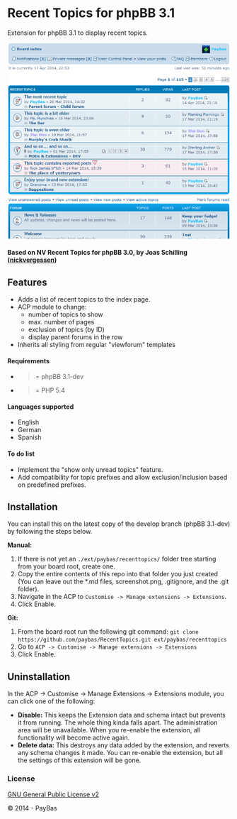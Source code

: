 Recent Topics for phpBB 3.1
============

Extension for phpBB 3.1 to display recent topics.

![Screenshot](screenshot.png)

#### Based on NV Recent Topics for phpBB 3.0, by Joas Schilling ([nickvergessen](https://github.com/nickvergessen))


## Features
- Adds a list of recent topics to the index page.
- ACP module to change:
  - number of topics to show
  - max. number of pages
  - exclusion of topics (by ID)
  - display parent forums in the row
- Inherits all styling from regular "viewforum" templates

#### Requirements
- >= phpBB 3.1-dev
- >= PHP 5.4

#### Languages supported
- English
- German
- Spanish

#### To do list
- Implement the "show only unread topics" feature.
- Add compatibility for topic prefixes and allow exclusion/inclusion based on predefined prefixes.

## Installation
You can install this on the latest copy of the develop branch (phpBB 3.1-dev) by following the steps below.

**Manual:**

1. If there is not yet an `./ext/paybas/recenttopics/` folder tree starting from your board root, create one.
2. Copy the entire contents of this repo into that folder you just created (You can leave out the *.md files, screenshot.png, .gitignore, and the .git folder).
3. Navigate in the ACP to `Customise -> Manage extensions -> Extensions`.
4. Click Enable.

**Git:**

1. From the board root run the following git command:
`git clone https://github.com/paybas/RecentTopics.git ext/paybas/recenttopics`
2. Go to `ACP -> Customise -> Manage extensions -> Extensions`
3. Click Enable.

## Uninstallation
In the ACP -> Customise -> Manage Extensions -> Extensions module, you can click one of the following:
- **Disable:** This keeps the Extension data and schema intact but prevents it from running. The whole thing kinda falls apart. The administration area will be unavailable. When you re-enable the extension, all functionality will become active again.
- **Delete data:** This destroys any data added by the extension, and reverts any schema changes it made. You can re-enable the extension, but all the settings of this extension will be gone.

### License
[GNU General Public License v2](http://opensource.org/licenses/GPL-2.0)

© 2014 - PayBas